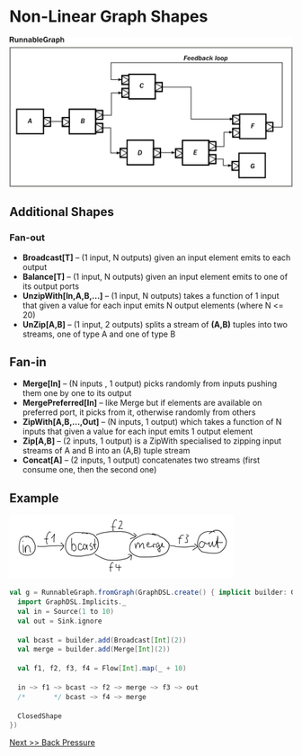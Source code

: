 # Non-Linear Graph Shapes


<img src="compose_graph1.png" width="800"  />



## Additional Shapes 

### Fan-out
* **Broadcast[T]** – (1 input, N outputs) given an input element emits to each output
* **Balance[T]** – (1 input, N outputs) given an input element emits to one of its output ports
* **UnzipWith[In,A,B,...]** – (1 input, N outputs) takes a function of 1 input that given a value for each input emits N output elements (where N <= 20)
* **UnZip[A,B]** – (1 input, 2 outputs) splits a stream of **(A,B)** tuples into two streams, one of type A and one of type B

## Fan-in
* **Merge[In]** – (N inputs , 1 output) picks randomly from inputs pushing them one by one to its output
* **MergePreferred[In]** – like Merge but if elements are available on preferred port, it picks from it, otherwise randomly from others
* **ZipWith[A,B,...,Out]** – (N inputs, 1 output) which takes a function of N inputs that given a value for each input emits 1 output element
* **Zip[A,B]** – (2 inputs, 1 output) is a ZipWith specialised to zipping input streams of A and B into an (A,B) tuple stream
* **Concat[A]** – (2 inputs, 1 output) concatenates two streams (first consume one, then the second one)

## Example 

![Simple DSL](graph-dsl.png)
```scala
val g = RunnableGraph.fromGraph(GraphDSL.create() { implicit builder: GraphDSL.Builder[Unit] =>
  import GraphDSL.Implicits._
  val in = Source(1 to 10)
  val out = Sink.ignore
 
  val bcast = builder.add(Broadcast[Int](2))
  val merge = builder.add(Merge[Int](2))
 
  val f1, f2, f3, f4 = Flow[Int].map(_ + 10)
 
  in ~> f1 ~> bcast ~> f2 ~> merge ~> f3 ~> out
  /*       */ bcast ~> f4 ~> merge
  
  ClosedShape
})
```

[Next >> Back Pressure](30-back-pressure.md) 
